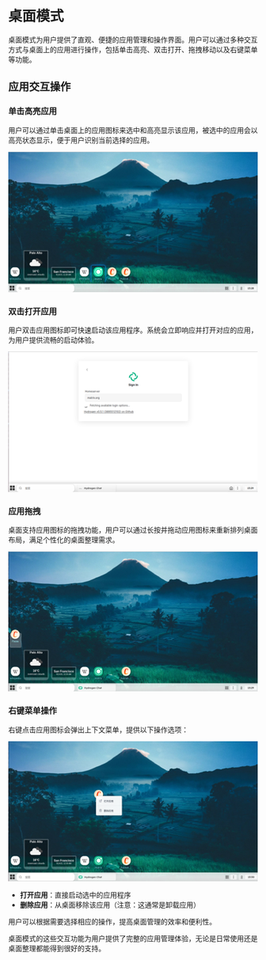 # 桌面模式

桌面模式为用户提供了直观、便捷的应用管理和操作界面。用户可以通过多种交互方式与桌面上的应用进行操作，包括单击高亮、双击打开、拖拽移动以及右键菜单等功能。

## 应用交互操作

### 单击高亮应用

用户可以通过单击桌面上的应用图标来选中和高亮显示该应用，被选中的应用会以高亮状态显示，便于用户识别当前选择的应用。

![](assets/桌面模式/1.png)

### 双击打开应用

用户双击应用图标即可快速启动该应用程序。系统会立即响应并打开对应的应用，为用户提供流畅的启动体验。

![](assets/桌面模式/2.png)

### 应用拖拽

桌面支持应用图标的拖拽功能，用户可以通过长按并拖动应用图标来重新排列桌面布局，满足个性化的桌面整理需求。

![](assets/桌面模式/3.png)

### 右键菜单操作

右键点击应用图标会弹出上下文菜单，提供以下操作选项：

![](assets/桌面模式/4.png)

- **打开应用**：直接启动选中的应用程序
- **删除应用**：从桌面移除该应用（注意：这通常是卸载应用）

用户可以根据需要选择相应的操作，提高桌面管理的效率和便利性。

桌面模式的这些交互功能为用户提供了完整的应用管理体验，无论是日常使用还是桌面整理都能得到很好的支持。